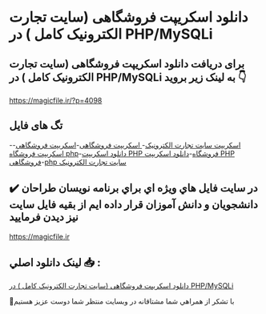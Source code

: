 # دانلود اسکریپت فروشگاهی (سایت تجارت الکترونیک کامل ) در PHP/MySQLi

## برای دریافت دانلود اسکریپت فروشگاهی (سایت تجارت الکترونیک کامل ) در PHP/MySQLi به لینک زیر بروید 👇

https://magicfile.ir/?p=4098

## تگ های فایل

-[اسکریپت سایت تجارت الکترونیک](https://magicfile.ir/product/%d8%a7%d8%b3%da%a9%d8%b1%db%8c%d9%be%d8%aa-%d9%81%d8%b1%d9%88%d8%b4%da%af%d8%a7%d9%87%db%8c-%d8%af%d8%b1-php-mysqli/)-[ اسکریپت فروشگاهی](https://magicfile.ir/product/%d8%a7%d8%b3%da%a9%d8%b1%db%8c%d9%be%d8%aa-%d9%81%d8%b1%d9%88%d8%b4%da%af%d8%a7%d9%87%db%8c-%d8%af%d8%b1-php-mysqli/)-[اسکریپت فروشگاهی](https://magicfile.ir/product/%d8%a7%d8%b3%da%a9%d8%b1%db%8c%d9%be%d8%aa-%d9%81%d8%b1%d9%88%d8%b4%da%af%d8%a7%d9%87%db%8c-%d8%af%d8%b1-php-mysqli/)-[اسکریپت فروشگاه php](https://magicfile.ir/product/%d8%a7%d8%b3%da%a9%d8%b1%db%8c%d9%be%d8%aa-%d9%81%d8%b1%d9%88%d8%b4%da%af%d8%a7%d9%87%db%8c-%d8%af%d8%b1-php-mysqli/)-[دانلود اسکریپت PHP فروشگاه](https://magicfile.ir/product/%d8%a7%d8%b3%da%a9%d8%b1%db%8c%d9%be%d8%aa-%d9%81%d8%b1%d9%88%d8%b4%da%af%d8%a7%d9%87%db%8c-%d8%af%d8%b1-php-mysqli/)-[دانلود اسکریپت PHP فروشگاهی](https://magicfile.ir/product/%d8%a7%d8%b3%da%a9%d8%b1%db%8c%d9%be%d8%aa-%d9%81%d8%b1%d9%88%d8%b4%da%af%d8%a7%d9%87%db%8c-%d8%af%d8%b1-php-mysqli/)-[php سایت تجارت الکترونیک](https://magicfile.ir/product/%d8%a7%d8%b3%da%a9%d8%b1%db%8c%d9%be%d8%aa-%d9%81%d8%b1%d9%88%d8%b4%da%af%d8%a7%d9%87%db%8c-%d8%af%d8%b1-php-mysqli/)

## ✔️ در سايت فايل هاي ويژه اي براي برنامه نويسان طراحان دانشجويان و دانش آموزان قرار داده ايم از بقيه فايل سايت نيز ديدن فرماييد

https://magicfile.ir


## لينک دانلود اصلي 📥 :

[دانلود اسکریپت فروشگاهی (سایت تجارت الکترونیک کامل ) در PHP/MySQLi](https://magicfile.ir/product/%d8%a7%d8%b3%da%a9%d8%b1%db%8c%d9%be%d8%aa-%d9%81%d8%b1%d9%88%d8%b4%da%af%d8%a7%d9%87%db%8c-%d8%af%d8%b1-php-mysqli/) 


🙏با تشکر از همراهي شما مشتاقانه در وبسایت منتظر شما دوست عزیز هستیم

